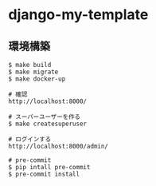 # django-my-template

## 環境構築

```
$ make build
$ make migrate
$ make docker-up

# 確認
http://localhost:8000/

# スーパーユーザーを作る
$ make createsuperuser

# ログインする
http://localhost:8000/admin/

# pre-commit
$ pip intall pre-commit
$ pre-commit install
```

